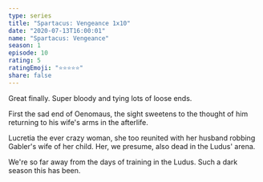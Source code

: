 ```yaml
--- 
type: series 
title: "Spartacus: Vengeance 1x10" 
date: "2020-07-13T16:00:01" 
name: "Spartacus: Vengeance" 
season: 1 
episode: 10 
rating: 5 
ratingEmoji: "⭐️⭐️⭐️⭐️⭐️" 
share: false 
---
```


Great finally. Super bloody and tying lots of loose ends.

First the sad end of Oenomaus, the sight sweetens to the thought of him returning to his wife's arms in the afterlife.

Lucretia the ever crazy woman, she too reunited with her husband robbing Gabler's wife of her child. Her, we presume, also dead in the Ludus' arena.

We're so far away from the days of training in the Ludus. Such a dark season this has been.
